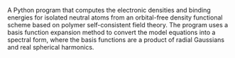 A Python program that computes the electronic densities and binding energies for isolated neutral atoms from an orbital-free density functional scheme based on polymer self-consistent field theory. The program uses a basis function expansion method to convert the model equations into a spectral form, where the basis functions are a product of radial Gaussians and real spherical harmonics.
